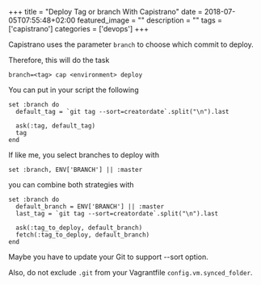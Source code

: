 +++
title =  "Deploy Tag or branch With Capistrano"
date = 2018-07-05T07:55:48+02:00
featured_image = ""
description = ""
tags = ['capistrano']
categories = ['devops']
+++

<!--more-->

Capistrano uses the parameter `branch` to choose which commit to deploy.

Therefore, this will do the task

    branch=<tag> cap <environment> deploy

You can put in your script the following

    set :branch do
      default_tag = `git tag --sort=creatordate`.split("\n").last

      ask(:tag, default_tag)
      tag
    end

If like me, you select branches to deploy with

    set :branch, ENV['BRANCH'] || :master

you can combine both strategies with

    set :branch do
      default_branch = ENV['BRANCH'] || :master
      last_tag = `git tag --sort=creatordate`.split("\n").last

      ask(:tag_to_deploy, default_branch)
      fetch(:tag_to_deploy, default_branch)
    end

Maybe you have to update your Git to support --sort option.

Also, do not exclude `.git` from your Vagrantfile `config.vm.synced_folder`.
